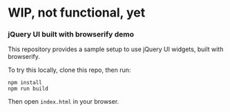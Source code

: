 # WIP, not functional, yet

### jQuery UI built with browserify demo

This repository provides a sample setup to use jQuery UI widgets, built with browserify.

To try this locally, clone this repo, then run:

	npm install
	npm run build

Then open `index.html` in your browser.
